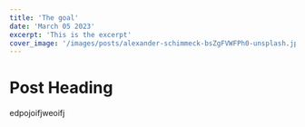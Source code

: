 ```yaml
---
title: 'The goal'
date: 'March 05 2023'
excerpt: 'This is the excerpt'
cover_image: '/images/posts/alexander-schimmeck-bsZgFVWFPh0-unsplash.jpg'
---
```


# Post Heading
edpojoifjweoifj